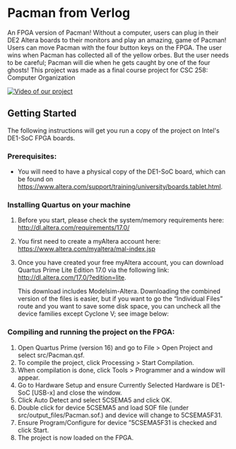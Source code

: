 # Pacman from Verlog
An FPGA version of Pacman! Without a computer, users can plug in their DE2 Altera boards to their monitors and play an amazing, game of Pacman! Users can move Pacman with the four button keys on the FPGA. The user wins when Pacman has collected all of the yellow orbes. But the user needs to be careful; Pacman will die when he gets caught by one of the four ghosts! This project was made as a final course project for CSC 258: Computer Organization

[![Video of our project](https://github.com/ekarton/pacman-on-fpga/blob/master/images/pacman-on-fpga.jpg)](https://youtu.be/SUjFW8UTFgU)

## Getting Started
The following instructions will get you run a copy of the project on Intel's DE1-SoC FPGA boards.

### Prerequisites: 
* You will need to have a physical copy of the DE1-SoC board, which can be found on https://www.altera.com/support/training/university/boards.tablet.html.

### Installing Quartus on your machine
1. 	Before you start, please check the system/memory requirements here:
	http://dl.altera.com/requirements/17.0/ 

2.	You first need to create a myAltera account here:
	https://www.altera.com/myaltera/mal-index.jsp
3. 	Once you have created your free myAltera account, you can download Quartus Prime Lite Edition 17.0 via the following link:
	http://dl.altera.com/17.0/?edition=lite.

	This download includes Modelsim-Altera.
	Downloading the combined version of the files is easier, but if you want to go the “Individual Files” route and you want to save some disk space, you can uncheck all the device families except Cyclone V; see image below:


### Compiling and running the project on the FPGA:
1. 	Open Quartus Prime (version 16) and go to File > Open Project and select src/Pacman.qsf.
2.  To compile the project, click Processing > Start Compilation.
3. When compilation is done, click Tools > Programmer and a window will appear.
4. Go to Hardware Setup and ensure Currently Selected Hardware is DE1-SoC [USB-x] and close the window.
5. Click Auto Detect and select 5CSEMA5 and click OK.
6. Double click <none> for device 5CSEMA5 and load SOF file (under src/output_files/Pacman.sof.) and device will change to 5CSEMA5F31.
7. Ensure Program/Configure for device ”5CSEMA5F31 is checked and click Start.
8. The project is now loaded on the FPGA.